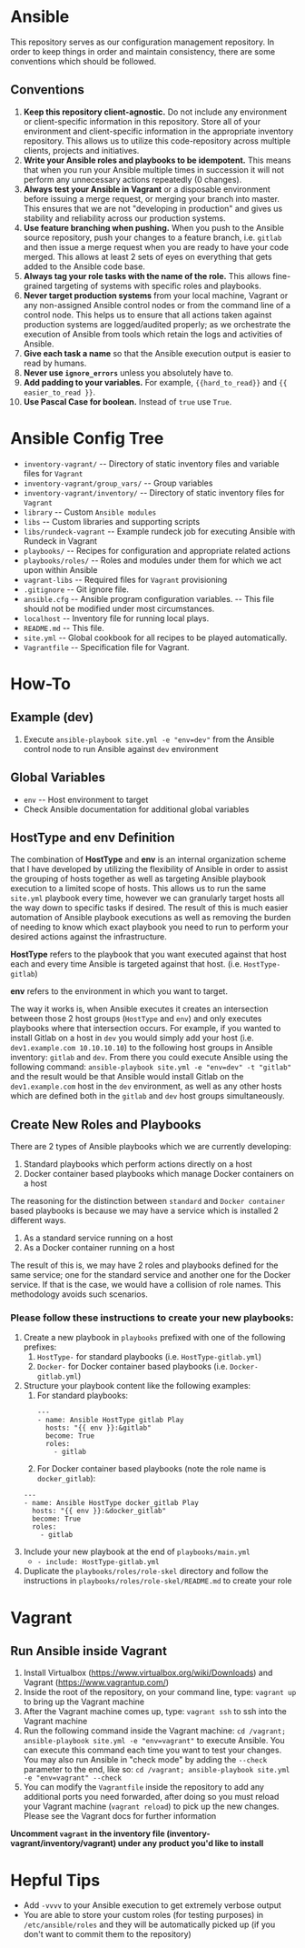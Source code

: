 # Ansible
This repository serves as our configuration management repository. In order to keep things in order and maintain consistency, there are some conventions which should be followed.

## Conventions
1. __Keep this repository client-agnostic.__ Do not include any environment or client-specific information in this repository. Store all of your environment and client-specific information in the appropriate inventory repository. This allows us to utilize this code-repository across multiple clients, projects and initiatives.
2. __Write your Ansible roles and playbooks to be idempotent.__ This means that when you run your Ansible multiple times in succession it will not perform any unnecessary actions repeatedly (0 changes).
3. __Always test your Ansible in Vagrant__ or a disposable environment before issuing a merge request, or merging your branch into master. This ensures that we are not "developing in production" and gives us stability and reliability across our production systems.
4. __Use feature branching when pushing.__ When you push to the Ansible source repository, push your changes to a feature branch, i.e. `gitlab` and then issue a merge request when you are ready to have your code merged. This allows at least 2 sets of eyes on everything that gets added to the Ansible code base.
5. __Always tag your role tasks with the name of the role.__ This allows fine-grained targeting of systems with specific roles and playbooks.
6. __Never target production systems__ from your local machine, Vagrant or any non-assigned Ansible control nodes or from the command line of a control node. This helps us to ensure that all actions taken against production systems are logged/audited properly; as we orchestrate the execution of Ansible from tools which retain the logs and activities of Ansible.
7. __Give each task a name__ so that the Ansible execution output is easier to read by humans.
8. __Never use `ignore_errors`__ unless you absolutely have to.
9. __Add padding to your variables.__ For example, `{{hard_to_read}}` and `{{ easier_to_read }}`.
10. __Use Pascal Case for boolean.__ Instead of `true` use `True`.

# Ansible Config Tree
 - `inventory-vagrant/`                -- Directory of static inventory files and variable files for `Vagrant`
 - `inventory-vagrant/group_vars/`     -- Group variables
 - `inventory-vagrant/inventory/`      -- Directory of static inventory files for `Vagrant`
 - `library`                           -- Custom `Ansible modules`
 - `libs`                              -- Custom libraries and supporting scripts
 - `libs/rundeck-vagrant`              -- Example rundeck job for executing Ansible with Rundeck in Vagrant
 - `playbooks/`                        -- Recipes for configuration and appropriate related actions
 - `playbooks/roles/`                  -- Roles and modules under them for which we act upon within Ansible
 - `vagrant-libs`                      -- Required files for `Vagrant` provisioning
 - `.gitignore`                        -- Git ignore file.
 - `ansible.cfg`                       -- Ansible program configuration variables.
                                       -- This file should not be modified under most circumstances.
 - `localhost`                         -- Inventory file for running local plays.
 - `README.md`                         -- This file.
 - `site.yml`                          -- Global cookbook for all recipes to be played automatically.
 - `Vagrantfile`                       -- Specification file for Vagrant.

# How-To

## Example (dev)
1. Execute `ansible-playbook site.yml -e "env=dev"` from the Ansible control node to run Ansible against `dev` environment

## Global Variables
 - `env`  -- Host environment to target
 - Check Ansible documentation for additional global variables

## HostType and env Definition
The combination of __HostType__ and __env__ is an internal organization scheme that I have developed by utilizing the flexibility of Ansible in order to assist the grouping of hosts together as well as targeting Ansible playbook execution to a limited scope of hosts. This allows us to run the same `site.yml` playbook every time, however we can granularly target hosts all the way down to specific tasks if desired. The result of this is much easier automation of Ansible playbook executions as well as removing the burden of needing to know which exact playbook you need to run to perform your desired actions against the infrastructure.

__HostType__ refers to the playbook that you want executed against that host each and every time Ansible is targeted against that host. (i.e. `HostType-gitlab`)

__env__ refers to the environment in which you want to target.

The way it works is, when Ansible executes it creates an intersection between those 2 host groups (`HostType` and `env`) and only executes playbooks where that intersection occurs. For example, if you wanted to install Gitlab on a host in `dev` you would simply add your host (i.e. `dev1.example.com 10.10.10.10`) to the following host groups in Ansible inventory: `gitlab` and `dev`. From there you could execute Ansible using the following command: `ansible-playbook site.yml -e "env=dev" -t "gitlab"` and the result would be that Ansible would install Gitlab on the `dev1.example.com` host in the `dev` environment, as well as any other hosts which are defined both in the `gitlab` and `dev` host groups simultaneously.

## Create New Roles and Playbooks
There are 2 types of Ansible playbooks which we are currently developing:
1. Standard playbooks which perform actions directly on a host
2. Docker container based playbooks which manage Docker containers on a host

The reasoning for the distinction between `standard` and `Docker container` based playbooks is because we may have a service which is installed 2 different ways.
1. As a standard service running on a host
2. As a Docker container running on a host

The result of this is, we may have 2 roles and playbooks defined for the same service; one for the standard service and another one for the Docker service. If that is the case, we would have a collision of role names. This methodology avoids such scenarios.

### Please follow these instructions to create your new playbooks:
1. Create a new playbook in `playbooks` prefixed with one of the following prefixes:
   1. `HostType-` for standard playbooks (i.e. `HostType-gitlab.yml`)
   2. `Docker-` for Docker container based playbooks (i.e. `Docker-gitlab.yml`)
2. Structure your playbook content like the following examples:
   1. For standard playbooks:
      ```
      ---
      - name: Ansible HostType gitlab Play
        hosts: "{{ env }}:&gitlab"
        become: True
        roles:
          - gitlab
      ```
    2. For Docker container based playbooks (note the role name is `docker_gitlab`):
      ```
      ---
      - name: Ansible HostType docker_gitlab Play
        hosts: "{{ env }}:&docker_gitlab"
        become: True
        roles:
          - gitlab
      ```
3. Include your new playbook at the end of `playbooks/main.yml`
   * `- include: HostType-gitlab.yml`
4. Duplicate the `playbooks/roles/role-skel` directory and follow the instructions in `playbooks/roles/role-skel/README.md` to create your role

# Vagrant

## Run Ansible inside Vagrant
1. Install Virtualbox (https://www.virtualbox.org/wiki/Downloads) and Vagrant (https://www.vagrantup.com/)
2. Inside the root of the repository, on your command line, type: `vagrant up` to bring up the Vagrant machine
3. After the Vagrant machine comes up, type: `vagrant ssh` to ssh into the Vagrant machine
4. Run the following command inside the Vagrant machine: `cd /vagrant; ansible-playbook site.yml -e "env=vagrant"` to execute Ansible. You can execute this command each time you want to test your changes. You may also run Ansible in "check mode" by adding the `--check` parameter to the end, like so: `cd /vagrant; ansible-playbook site.yml -e "env=vagrant" --check`
5. You can modify the `Vagrantfile` inside the repository to add any additional ports you need forwarded, after doing so you must reload your Vagrant machine (`vagrant reload`) to pick up the new changes. Please see the Vagrant docs for further information

__Uncomment `vagrant` in the inventory file (inventory-vagrant/inventory/vagrant) under any product you'd like to install__

# Hepful Tips
- Add `-vvvv` to your Ansible execution to get extremely verbose output
- You are able to store your custom roles (for testing purposes) in `/etc/ansible/roles` and they will be automatically picked up (if you don't want to commit them to the repository)
